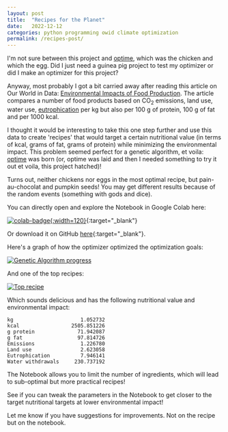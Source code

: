 ```yaml
---
layout: post
title:  "Recipes for the Planet"
date:   2022-12-12
categories: python programming owid climate optimization
permalink: /recipes-post/
---
```

I'm not sure between this project and [optime], which was the chicken and which the egg.
Did I just need a guinea pig project to test my optimizer or did I make an optimizer for
this project?

Anyway, most probably I got a bit carried away after reading this article on Our World in Data:
[Environmental Impacts of Food Production][owid]. The article compares a number of food
products based on CO<sub>2</sub> emissions, land use, water use, [eutrophication](https://en.wikipedia.org/wiki/Eutrophication)
per kg but also per 100 g of protein, 100 g of fat and per 1000 kcal.

I thought it would be interesting to take this one step further and use this data to create
'recipes' that would target a certain nutritional value (in terms of kcal, grams of fat,
grams of protein) while  minimizing the environmental impact. This problem seemed perfect
for a genetic algorithm, et voila: [optime] was born (or, optime was laid and then I needed
something to try it out et voila, this project hatched)!

Turns out, neither chickens nor eggs in the most optimal recipe, but pain-au-chocolat and pumpkin seeds!
You may get different results because of the random events (something with gods and dice).

You can directly open and explore the Notebook in Google Colab here:

 [![colab-badge](https://colab.research.google.com/assets/colab-badge.svg){:width=120}][colab]{:target="_blank"}

Or download it on GitHub [here][gh-nb]{:target="_blank"}.

Here's a graph of how the optimizer optimized the optimization goals:

[![Genetic Algorithm progress](/assets/img/optime.png)](/assets/img/optime.png)

And one of the top recipes:

[![Top recipe](/assets/img/recipe.png)](/assets/img/recipe.png)

Which sounds delicious and has the following nutritional value and environmental impact:

    kg                      1.052732
    kcal                 2505.851226
    g protein              71.942087
    g fat                  97.814726
    Emissions               1.226780
    Land use                2.623058
    Eutrophication          7.946141
    Water withdrawals     230.737192

The Notebook allows you to limit the number of ingredients, which will lead to sub-optimal
but more practical recipes!

See if you can tweak the parameters in the Notebook to get closer to the target nutritional targets at lower environmental impact!

Let me know if you have suggestions for improvements. Not on the recipe but on the notebook.

[optime]: https://github.com/mtyt/optime
[owid]: https://ourworldindata.org/environmental-impacts-of-food
[colab]: https://colab.research.google.com/github/mtyt/optime/blob/main/examples/Recipes_for_the_planet.ipynb
[gh-nb]: https://github.com/mtyt/optime/blob/main/examples/Recipes_for_the_planet.ipynb
[gh-logo]: /assets/img/GitHub_Logo.png
